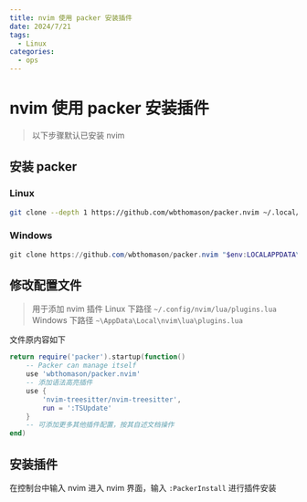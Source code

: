 ```yaml
---
title: nvim 使用 packer 安装插件
date: 2024/7/21
tags:
  - Linux
categories:
  - ops
---
```


# nvim 使用 packer 安装插件

> 以下步骤默认已安装 nvim

## 安装 packer

### Linux

```bash
git clone --depth 1 https://github.com/wbthomason/packer.nvim ~/.local/share/nvim/site/pack/packer/start/packer.nvim
```

### Windows

```powershell
git clone https://github.com/wbthomason/packer.nvim "$env:LOCALAPPDATA\nvim-data\site\pack\packer\start\packer.nvim"
```

## 修改配置文件

> 用于添加 nvim 插件
> Linux 下路径 `~/.config/nvim/lua/plugins.lua`
> Windows 下路径 `~\AppData\Local\nvim\lua\plugins.lua`

文件原内容如下

```lua
return require('packer').startup(function()
    -- Packer can manage itself
    use 'wbthomason/packer.nvim'
    -- 添加语法高亮插件
    use {
        'nvim-treesitter/nvim-treesitter',
        run = ':TSUpdate'
    }
    -- 可添加更多其他插件配置，按其自述文档操作
end)
```

## 安装插件

在控制台中输入 nvim 进入 nvim 界面，输入 `:PackerInstall` 进行插件安装
